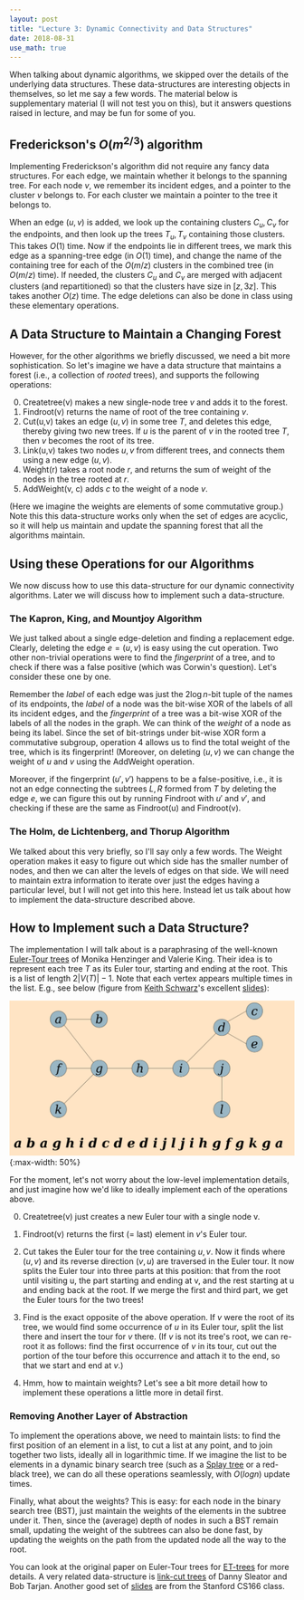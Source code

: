 ```yaml
---
layout: post
title: "Lecture 3: Dynamic Connectivity and Data Structures"
date: 2018-08-31
use_math: true
---
```


When talking about dynamic algorithms, we skipped over the details of
the underlying data structures. These data-structures are interesting
objects in themselves, so let me say a few words. The material below is
supplementary material (I will not test you on this), but it answers
questions raised in lecture, and may be fun for some of you.

## Frederickson's $O(m^{2/3})$ algorithm 

Implementing Frederickson's algorithm did not require any fancy data
structures. For each edge, we maintain whether it belongs to the
spanning tree. For each node $v$, we remember its incident edges, and a
pointer to the cluster $v$ belongs to. For each cluster we maintain a
pointer to the tree it belongs to.

When an edge $(u,v)$ is added, we look up the containing clusters $C_u,
C_v$ for the endpoints, and then look up the trees $T_u, T_v$ containing
those clusters. This takes $O(1)$ time. Now if the endpoints lie in
different trees, we mark this edge as a spanning-tree edge (in $O(1)$
time), and change the name of the containing tree for each of the
$O(m/z)$ clusters in the combined tree (in $O(m/z)$ time). If needed,
the clusters $C_u$ and $C_v$ are merged with adjacent clusters (and
repartitioned) so that the clusters have size in $[z,3z]$. This takes
another $O(z)$ time. The edge deletions can also be done in class using
these elementary operations.

## A Data Structure to Maintain a Changing Forest

However, for the other algorithms we briefly discussed, we need a bit
more sophistication. So let's imagine we have a data structure that
maintains a forest (i.e., a collection of *rooted* trees), and supports
the following operations:

0. Createtree(v) makes a new single-node tree $v$ and adds it to the forest.
1. Findroot(v) returns the name of root of the tree containing $v$.
2. Cut(u,v) takes an edge $(u,v)$ in some tree $T$, and deletes this
   edge, thereby giving two new trees. If $u$ is the parent of $v$ in
   the rooted tree $T$, then $v$ becomes the root of its tree.
3. Link(u,v) takes two nodes $u, v$ from different trees, and connects them
   using a new edge $(u,v)$. 
4. Weight(r) takes a root node $r$, and returns the sum of weight of the
   nodes in the tree rooted at $r$. 
5. AddWeight(v, c) adds $c$ to the weight of a node $v$.

(Here we imagine the weights are elements of some commutative group.)
Note this this data-structure works only when the set of edges are
acyclic, so it will help us maintain and update the spanning forest that
all the algorithms maintain.

## Using these Operations for our Algorithms

We now discuss how to use this data-structure for our dynamic
connectivity algorithms. Later we will discuss how to implement such a
data-structure.

### The Kapron, King, and Mountjoy Algorithm

We just talked about a single edge-deletion and finding a replacement
edge. Clearly, deleting the edge $e = (u,v)$ is easy using the cut
operation. Two other non-trivial operations were to find the
_fingerprint_ of a tree, and to check if there was a false positive
(which was Corwin's question). Let's consider these one by one.

Remember the _label_ of each edge was just the $2\log n$-bit tuple of
the names of its endpoints, the _label_ of a node was the bit-wise XOR
of the labels of all its incident edges, and the _fingerprint_ of a tree
was a bit-wise XOR of the labels of all the nodes in the graph. We can
think of the _weight_ of a node as being its label. Since the set of
bit-strings under bit-wise XOR form a commutative subgroup, operation
$4$ allows us to find the total weight of the tree, which is its
fingerprint! (Moreover, on deleting $(u,v)$ we can change the weight of
$u$ and $v$ using the AddWeight operation.

Moreover, if the fingerprint $(u',v')$ happens to be a false-positive,
i.e., it is not an edge connecting the subtrees $L,R$ formed from $T$ by
deleting the edge $e$, we can figure this out by running Findroot with
$u'$ and $v'$, and checking if these are the same as Findroot(u) and
Findroot(v).

### The Holm, de Lichtenberg, and Thorup Algorithm

We talked about this very briefly, so I'll say only a few words. The
Weight operation makes it easy to figure out which side has the smaller
number of nodes, and then we can alter the levels of edges on that
side. We will need to maintain extra information to iterate over just
the edges having a particular level, but I will not get into this
here. Instead let us talk about how to implement the data-structure
described above.

## How to Implement such a Data Structure?

The implementation I will talk about is a paraphrasing of the well-known
[Euler-Tour
trees](http://citeseerx.ist.psu.edu/viewdoc/download?doi=10.1.1.53.7942&rep=rep1&type=pdf)
of Monika Henzinger and Valerie King. Their idea is to represent each
tree $T$ as its Euler tour, starting and ending at the root. This is a
list of length $2|V(T)|-1$. Note that each vertex appears multiple times
in the list. E.g., see below (figure from [Keith Schwarz](http://www.keithschwarz.com/)'s excellent [slides](http://web.stanford.edu/class/archive/cs/cs166/cs166.1166/lectures/17/Small17.pdf)):

![Tree and its Euler tour representation](/figures/ET-tree.png){:max-width: 50%}

For the moment, let's not worry about the low-level implementation
details, and just imagine how we'd like to ideally implement each of the
operations above.

0. Createtree(v) just creates a new Euler tour with a single node v.

1. Findroot(v) returns the first (= last) element in $v$'s Euler tour.

2. Cut takes the Euler tour for the tree containing $u,v$. Now it finds
where $(u,v)$ and its reverse direction $(v,u)$ are traversed in the
Euler tour. It now splits the Euler tour into three parts at this
position: that from the root until visiting u, the part starting and
ending at v, and the rest starting at u and ending back at the root. If
we merge the first and third part, we get the Euler tours for the two
trees!

3. Find is the exact opposite of the above operation. If $v$ were the
root of its tree, we would find some occurrence of $u$ in its Euler
tour, split the list there and insert the tour for $v$ there. (If $v$ is
not its tree's root, we can re-root it as follows: find the first
occurrence of $v$ in its tour, cut out the portion of the tour before
this occurrence and attach it to the end, so that we start and end at
$v$.)

4. Hmm, how to maintain weights? Let's see a bit more detail how to
implement these operations a little more in detail first.

### Removing Another Layer of Abstraction

To implement the operations above, we need to maintain lists: to find
the first position of an element in a list, to cut a list at any point,
and to join together two lists, ideally all in logarithmic time. If we
imagine the list to be elements in a dynamic binary search tree (such as
a [Splay
tree](http://www.cs.cmu.edu/afs/cs.cmu.edu/academic/class/15451-s17/www/lectures/lec04-splay.pdf)
or a red-black tree), we can do all these operations seamlessly, with
$O(log n)$ update times.

Finally, what about the weights? This is easy: for each node in the
binary search tree (BST), just maintain the weights of the elements in
the subtree under it. Then, since the (average) depth of nodes in such a
BST remain small, updating the weight of the subtrees can also be done
fast, by updating the weights on the path from the updated node all the
way to the root.

You can look at the original paper on Euler-Tour trees for
[ET-trees](http://citeseerx.ist.psu.edu/viewdoc/download?doi=10.1.1.53.7942&rep=rep1&type=pdf)
for more details. A very related data-structure is [link-cut
trees](https://en.wikipedia.org/wiki/Link/cut_tree) of Danny Sleator and
Bob Tarjan. Another good set of
[slides](http://web.stanford.edu/class/archive/cs/cs166/cs166.1166/lectures/17/Small17.pdf)
are from the Stanford CS166 class.
